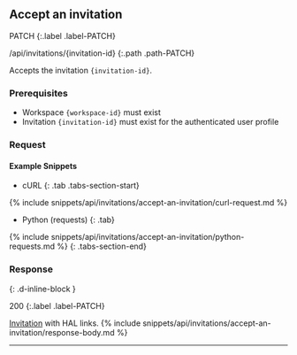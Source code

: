 ## Accept an invitation

PATCH
{:.label .label-PATCH}

/api/invitations/{invitation-id}
{:.path .path-PATCH}

Accepts the invitation `{invitation-id}`.

### Prerequisites

- Workspace `{workspace-id}` must exist
- Invitation `{invitation-id}` must exist for the authenticated user profile

### Request
#### Example Snippets
- cURL
{: .tab .tabs-section-start}

{% include snippets/api/invitations/accept-an-invitation/curl-request.md %}

- Python (requests)
{: .tab}

{% include snippets/api/invitations/accept-an-invitation/python-requests.md %}
{: .tabs-section-end}

### Response
{: .d-inline-block }

200
{:.label .label-PATCH}

[Invitation](#invitation) with HAL links.
{% include snippets/api/invitations/accept-an-invitation/response-body.md %}

---
